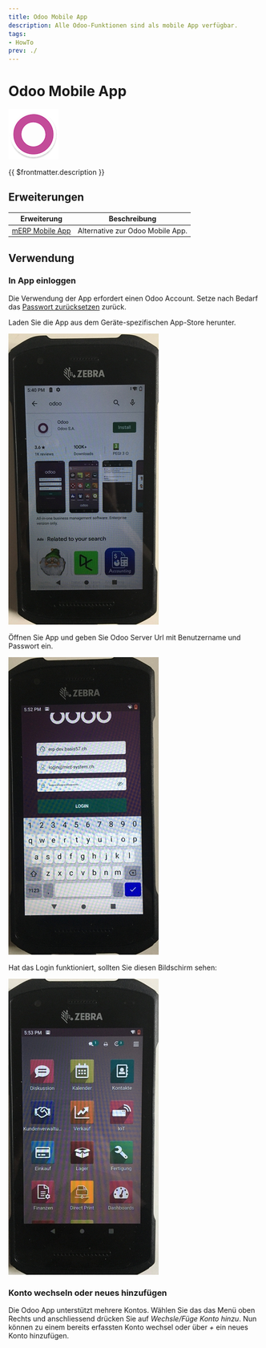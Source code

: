 ```yaml
---
title: Odoo Mobile App
description: Alle Odoo-Funktionen sind als mobile App verfügbar.
tags:
- HowTo
prev: ./
---
```

# Odoo Mobile App
![](attachments/icons_odoo_app.png)

{{ $frontmatter.description }}

## Erweiterungen

| Erweiterung                           | Beschreibung                     |
| ------------------------------------- | -------------------------------- |
| [mERP Mobile App](mERP%20Mobile%20App.md) | Alternative zur Odoo Mobile App. |

## Verwendung

### In App einloggen

Die Verwendung der App erfordert einen Odoo Account. Setze nach Bedarf das [Passwort zurücksetzen](Settings.md#Passwort%20zurücksetzen) zurück.

Laden Sie die App aus dem Geräte-spezifischen App-Store herunter.

![](attachments/Odoo%20Mobile%20App%20Appstore.jpg)

Öffnen Sie App und geben Sie Odoo Server Url mit Benutzername und Passwort ein.

![](attachments/Odoo%20Mobile%20App%20Login.jpg)

Hat das Login funktioniert, sollten Sie diesen Bildschirm sehen:

![](attachments/Odoo%20Mobile%20App%20Startbildschirm.jpg)

### Konto wechseln oder neues hinzufügen

Die Odoo App unterstützt mehrere Kontos. Wählen Sie das das Menü oben Rechts und anschliessend drücken Sie auf *Wechsle/Füge Konto hinzu*. Nun können zu einem bereits erfassten Konto wechsel oder über *+* ein neues Konto hinzufügen.